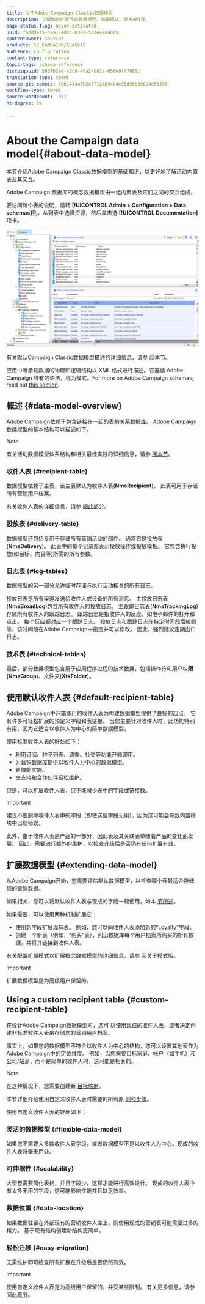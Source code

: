```yaml
---
title: 关于Adobe Campaign Classic数据模型
description: 了解如何扩展活动数据模型、编辑模式、使用API等。
page-status-flag: never-activated
uuid: faddde15-59a1-4d2c-8303-5b3e470a0c51
contentOwner: sauviat
products: SG_CAMPAIGN/CLASSIC
audience: configuration
content-type: reference
topic-tags: schema-reference
discoiquuid: 5957b39e-c2c6-40a2-b81a-656e9ff7989c
translation-type: tm+mt
source-git-commit: 70b143445b2e77128b9404e35d96b39694d55335
workflow-type: tm+mt
source-wordcount: '971'
ht-degree: 5%

---
```



# About the Campaign data model{#about-data-model}

本节介绍Adobe Campaign Classic数据模型的基础知识，以更好地了解活动内置表及其交互。

Adobe Campaign 数据库的概念数据模型由一组内置表及它们之间的交互组成。

要访问每个表的说明，请转 **[!UICONTROL Admin > Configuration > Data schemas]**&#x200B;到，从列表中选择资源，然后单击选 **[!UICONTROL Documentation]** 项卡。

![](assets/data-model_documentation-tab.png)

有关默认Campaign Classic数据模型描述的详细信息，请参 [阅本节](../../configuration/using/data-model-description.md)。

应用中所承载数据的物理和逻辑结构以 XML 格式进行描述。它遵循 Adobe Campaign 特有的语法，称为模式。For more on Adobe Campaign schemas, read out [this section](../../configuration/using/about-schema-reference.md).

## 概述 {#data-model-overview}

Adobe Campaign依赖于包含链接在一起的表的关系数据库。 Adobe Campaign数据模型的基本结构可以描述如下。

>[!NOTE]
>
>有关活动数据模型体系结构和相关最佳实践的详细信息，请参 [阅本节](../../configuration/using/data-model-best-practices.md#data-model-architecture)。

### 收件人表 {#recipient-table}

数据模型依赖于主表，该主表默认为收件人表(**NmsRecipient**)。 此表可用于存储所有营销用户档案。

有关收件人表的详细信息，请参 [阅此部分](#default-recipient-table)。

### 投放表 {#delivery-table}

数据模型还包括专用于存储所有营销活动的部件。 通常它是投放表(**NmsDelivery**)。 此表中的每个记录都表示投放操作或投放模板。 它包含执行投放(如目标、内容等)所需的所有参数。

### 日志表 {#log-tables}

数据模型的另一部分允许临时存储与执行活动相关的所有日志。

投放日志是所有渠道发送给收件人或设备的所有消息。 主投放日志表(**NmsBroadLog**)包含所有收件人的投放日志。
主跟踪日志表(**NmsTrackingLog**)存储所有收件人的跟踪日志。 跟踪日志是指收件人的反应，如电子邮件的打开和点击。 每个反应都对应一个跟踪日志。
投放日志和跟踪日志在特定时间段后被删除，该时间段在Adobe Campaign中指定并可以修改。 因此，强烈建议定期出口日志。

### 技术表 {#technical-tables}

最后，部分数据模型包含用于应用程序过程的技术数据，包括操作符和用户权&#x200B;**限(NmsGroup**)、文件夹(**XtkFolder**)。

## 使用默认收件人表 {#default-recipient-table}

Adobe Campaign中开箱即用的收件人表为构建数据模型提供了良好的起点。 它有许多可轻松扩展的预定义字段和表链接。 当您主要针对收件人时，此功能特别有用，因为它适合以收件人为中心的简单数据模型。

使用标准收件人表的好处如下：

* 利用订阅、种子列表、调查、社交等功能开箱即用。
* 为营销数据库提供以收件人为中心的数据模型。
* 更快的实施。
* 由支持和合作伙伴轻松维护。

但是，可以扩展收件人表，但不能减少表中的字段或链接数。

>[!IMPORTANT]
>
>建议不要删除收件人表中的字段（即使这些字段无用），因为这可能会导致内置模块中出现错误。

此外，由于收件人表是产品的一部分，因此表及其关联表单随着产品的变化而发展。 因此，需要进行额外的维护，以检查升级后是否仍有任何扩展有效。

## 扩展数据模型 {#extending-data-model}

从Adobe Campaign开始，您需要评估默认数据模型，以检查哪个表最适合存储您的营销数据。

如果相关，您可以将默认收件人表与现成的字段一起使用，如本 [节所述](#default-recipient-table)。

如果需要，可以使用两种机制扩展它：

* 使用新字段扩展现有表。 例如，您可以向收件人表添加新的“Loyalty”字段。
* 创建一个新表（例如，“购买”表），列出数据库每个用户档案所购买的所有数据，并将其链接到收件人表。

有关配置扩展模式以扩展概念数据模型的详细信息，请参 [阅关于模式版](../../configuration/using/about-schema-edition.md)。

>[!IMPORTANT]
>
>扩展数据模型是为高级用户保留的。

## Using a custom recipient table {#custom-recipient-table}

在设计Adobe Campaign数据模型时，您可 [以使用现成的收件人表](#default-recipient-table)，或者决定创建非标准收件人表来存储您的营销用户档案。

事实上，如果您的数据模型不符合以收件人为中心的结构，您可以设置其他表作为Adobe Campaign中的定位维度。 例如，当您需要目标家庭、帐户（如手机）和公司/站点，而不是简单的收件人时，这可能是相关的。

>[!NOTE]
>
>在这种情况下，您需要创建新 [目标映射](../../configuration/using/target-mapping.md)。

本节详细介绍使用自定义收件人表时需要的所有原 [则和步骤](../../configuration/using/about-custom-recipient-table.md)。

使用自定义收件人表的好处如下：

### 灵活的数据模型 {#flexible-data-model}

如果您不需要大多数收件人表字段，或者数据模型不是以收件人为中心，现成的收件人表将毫无用处。

### 可伸缩性 {#scalability}

大型卷需要简化表格，并且字段少，这样才能进行高效设计。 现成的收件人表中有太多无用的字段，这可能影响性能并且缺乏效率。

### 数据位置 {#data-location}

如果数据驻留在外部现有的营销收件人库上，则使用现成的营销表可能需要过多的精力。 基于现有结构创建新结构更简单。

### 轻松迁移 {#easy-migration}

无需维护即可检查所有扩展在升级后是否仍然有效。

>[!IMPORTANT]
>
>使用自定义收件人表是为高级用户保留的，并受某些限制。 有关更多信息，请参阅[此章节](../../configuration/using/about-custom-recipient-table.md)。
